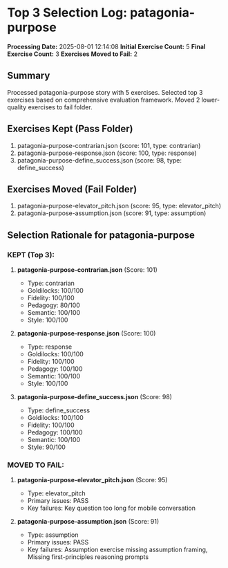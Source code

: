 # Top 3 Selection Log: patagonia-purpose

**Processing Date:** 2025-08-01 12:14:08
**Initial Exercise Count:** 5
**Final Exercise Count:** 3
**Exercises Moved to Fail:** 2

## Summary

Processed patagonia-purpose story with 5 exercises.
Selected top 3 exercises based on comprehensive evaluation framework.
Moved 2 lower-quality exercises to fail folder.

## Exercises Kept (Pass Folder)

1. patagonia-purpose-contrarian.json (score: 101, type: contrarian)
2. patagonia-purpose-response.json (score: 100, type: response)
3. patagonia-purpose-define_success.json (score: 98, type: define_success)

## Exercises Moved (Fail Folder)

1. patagonia-purpose-elevator_pitch.json (score: 95, type: elevator_pitch)
2. patagonia-purpose-assumption.json (score: 91, type: assumption)

## Selection Rationale for patagonia-purpose

### KEPT (Top 3):
1. **patagonia-purpose-contrarian.json** (Score: 101)
   - Type: contrarian
   - Goldilocks: 100/100
   - Fidelity: 100/100
   - Pedagogy: 80/100
   - Semantic: 100/100
   - Style: 100/100

2. **patagonia-purpose-response.json** (Score: 100)
   - Type: response
   - Goldilocks: 100/100
   - Fidelity: 100/100
   - Pedagogy: 100/100
   - Semantic: 100/100
   - Style: 100/100

3. **patagonia-purpose-define_success.json** (Score: 98)
   - Type: define_success
   - Goldilocks: 100/100
   - Fidelity: 100/100
   - Pedagogy: 100/100
   - Semantic: 100/100
   - Style: 90/100

### MOVED TO FAIL:
1. **patagonia-purpose-elevator_pitch.json** (Score: 95)
   - Type: elevator_pitch
   - Primary issues: PASS
   - Key failures: Key question too long for mobile conversation

2. **patagonia-purpose-assumption.json** (Score: 91)
   - Type: assumption
   - Primary issues: PASS
   - Key failures: Assumption exercise missing assumption framing, Missing first-principles reasoning prompts

